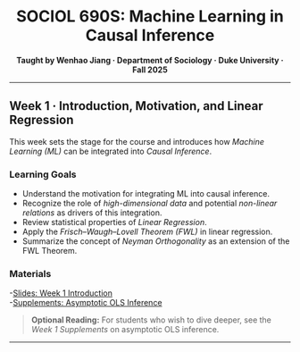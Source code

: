 <h1 align="center">SOCIOL 690S: Machine Learning in Causal Inference</h1>

<p align="center"><b> Taught by Wenhao Jiang · Department of Sociology · Duke University · Fall 2025 </b></p>

---

## Week 1 · Introduction, Motivation, and Linear Regression

This week sets the stage for the course and introduces how *Machine Learning (ML)* can be integrated into *Causal Inference*.

### Learning Goals
- Understand the motivation for integrating ML into causal inference.
- Recognize the role of *high-dimensional data* and potential *non-linear relations* as drivers of this integration.
- Review statistical properties of *Linear Regression*.
- Apply the *Frisch–Waugh–Lovell Theorem (FWL)* in linear regression.
- Summarize the concept of *Neyman Orthogonality* as an extension of the FWL Theorem.

### Materials
-[Slides: Week 1 Introduction](./Week%201%20Motivation%20and%20Linear%20Regression/Week%201%20Slides.pdf)  
-[Supplements: Asymptotic OLS Inference](./Week%201%20Motivation%20and%20Linear%20Regression/Week%201%20Supplements.pdf)

> **Optional Reading:** For students who wish to dive deeper, see the *Week 1 Supplements* on asymptotic OLS inference.

---
